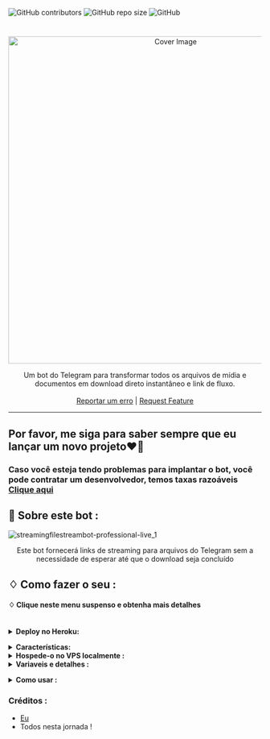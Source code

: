 ![GitHub contributors](https://img.shields.io/github/contributors/adarsh-goel/filestreambot-pro?style=flat&color=green)
![GitHub repo size](https://img.shields.io/github/repo-size/adarsh-goel/filestreambot-pro?color=green)
![GitHub](https://img.shields.io/github/license/adarsh-goel/filestreambot-pro?color=green)


<h1 align="center"></h1>
<p align="center"> 
  <img src="https://socialify.git.ci/adarsh-goel/filestreambot-pro/image?description=1&descriptionEditable=A%20very%20fast%20file%20streaming%20bot%20used%20for%20streaming%20and%20downloading%20movies&font=Source%20Code%20Pro&forks=1&issues=1&language=1&logo=https%3A%2F%2Fuser-images.githubusercontent.com%2F88939380%2F137127129-a86fc939-2931-4c66-b6f6-b57711a9eab7.png&owner=1&pattern=Circuit%20Board&pulls=1&stargazers=1&theme=Dark" alt="Cover Image" width="650">
  </a>
  
 <p align="center">
    Um bot do Telegram para transformar todos os arquivos de mídia e documentos em download direto instantâneo e link de fluxo.
    <br />
   </strong></a>
    <br />
    <a href="https://github.com/adarsh-goel/pro/issues">Reportar um erro</a>
    |
    <a href="https://github.com/adarsh-goel/filestreambot-pro/issues">Request Feature</a>
  </p>


<hr>

## Por favor, me siga para saber sempre que eu lançar um novo projeto❤️‍🔥
### Caso você esteja tendo problemas para implantar o bot, você pode contratar um desenvolvedor, temos taxas razoáveis [Clique aqui](https://t.me/+KvjFjOWicuZmOTQx)

## 🍁 Sobre este bot :

![streamingfilestreambot-professional-live_1](https://user-images.githubusercontent.com/88939380/137127129-a86fc939-2931-4c66-b6f6-b57711a9eab7.png)

</p>
<p align='center'>
    Este bot fornecerá links de streaming para arquivos do Telegram sem a necessidade de esperar até que o download seja concluído
</p>


## ♢ Como fazer o seu :


#### ♢ Clique neste menu suspenso e obtenha mais detalhes
<br>
<details>
  <summary><b>Deploy no Heroku:</b></summary>


1. Clone este repositório
2. Clique no botão para implantar e siga os passos

<h4> Então siga os passos acima 👆 e, em seguida, implantar outro bot sábio não funcionará</h4>

Pressione o botão abaixo para implantar rapidamente no Heroku/Raiwlay
Você pode hospedar localmente ou implantar em [Heroku](https://heroku.com)
### 💜 Heroku

[![Deploy](https://www.herokucdn.com/deploy/button.svg)](https://heroku.com/deploy/)

<br>


então vá para o <a href="#mandatory-vars">guia de variáveis</a> para mais informações sobre como configurar variáveis ambientais. </details>

<details>
  <summary><b>Características:</b></summary>
  
<p>

🚀Características<p>
💥Super rápido⚡️ baixar e transmitir links.<br>
💥Nenhum anúncio nos links gerados.<br>
💥Interface super-rápida.<br>
💥Junto com os links, você também obtém informações do arquivo como nome, tamanho, etc..<br>
💥Suporte a um canal de atualizações.<br>
💥Suporte de banco de dados Mongodb para transmissão.<br>
💥Proteção com senha.<br>
💥Interface amigável.<br>
💥Verificação de ping.<br>
💥Verificação de DC do usuário.<br>
💥CPU em tempo real, RAM, uso da Internet. <br>
💥Suporte de domínio personalizado. <br>
💥Todo o código indesejado removido. <br>
💥Muito mais cansado de escrever check-out implantando-o. 
</details>
<details>
  <summary><b>Hospede-o no VPS localmente :</b></summary>


```py
git clone https://github.com/adarsh-goel/filestreambot-pro
cd filestreambot-pro
virtualenv -p /usr/bin/python3 venv
. ./venv/bin/activate
pip install -r requirements.txt
python3 -m Adarsh
```

e para parar todo o bot,
 do <kbd>CTRL</kbd>+<kbd>C</kbd>

Configurando coisas

Se você estiver no Heroku, basta adicioná-los nas Variáveis Ambientais
ou se você estiver hospedando localmente, crie um arquivo chamado `config.env` no diretório raiz (root) e adicione todas as variáveis lá.
Um exemplo de `config.env` Arquivo:

```py
API_ID=12345
API_HASH=esx576f8738x883f3sfzx83
BOT_TOKEN=55838383:yourtbottokenhere
BIN_CHANNEL=-100
PORT=8080
FQDN=your_server_ip
OWNER_ID=your_user_id
DATABASE_URL=mongodb_uri
```
  </details>

<details>
  <summary><b>Variaveis e detalhes :</b></summary>
  
 Variaveis Obrigatótias

`API_ID` : Vamos para [my.telegram.org](https://my.telegram.org) para obter isso.

`API_HASH` : Vamos para [my.telegram.org](https://my.telegram.org) para obter isso.
  
`MY_PASS` : SENHA do bot

`BOT_TOKEN` : Obtenha o token do bot em [@BotFather](https://telegram.dog/BotFather)

`BIN_CHANNEL` : Crie um novo canal (privado/público), adicione [@missrose_bot](https://telegram.dog/MissRose_bot) como administrador do canal e digite /id. Agora copie e cole o ID neste campo.
  
`OWNER_USERNAME` : Vc deveria saber afinal é seu nome de usuário não lembra?  é só ir nas configurações!

`OWNER_ID` : Seu ID de usuário do Telegram

`DATABASE_URL` : URI do MongoDB para salvar IDs de usuário quando eles iniciam o bot pela primeira vez.  Usaremos isso para transmitir para eles. Vou tentar adicionar mais recursos relacionados ao banco de dados.  Se você precisar de ajuda para obter o URI, clique no logotipo abaixo!

[![mongo](https://telegra.ph/file/fd68906852c71fdd68bef.jpg)](https://www.youtube.com/watch?v=HhHzCfrqsoE)

 Variaveis Opcionais

`UPDATES_CHANNEL` : Coloque um nome de usuário de canal público, para que todos os usuários tenham que ingressar nesse canal para usar o bot.  Deve adicionar bot ao canal como Admin para funcionar corretamente.

`BANNED_CHANNELS` : Coloque IDs de Canais Banidos onde o bot não funcionará.  Você pode adicionar vários IDs e separar com <kbd>Space</kbd>.

`SLEEP_THRESHOLD` : Defina um limite de suspensão para exceções de espera de inundação que ocorrem globalmente nesta instância de bot de telegrama, abaixo do qual qualquer solicitação que gere uma espera de inundação será invocada automaticamente novamente após inatividade pelo período de tempo necessário.  Exceções de espera de inundação que exigem tempos de espera mais altos serão geradas.  O padrão é 60 segundos.

`WORKERS` : Número máximo de trabalhadores simultâneos para lidar com atualizações recebidas.  Padrões para `3`

`PORT` : A porta que você deseja que seu webapp seja ouvido.  Padrões para `8080`

`WEB_SERVER_BIND_ADDRESS` : Seu endereço de ligação do servidor.  Padrão para `0.0.0.0`

`NO_PORT` : Se você não quiser que sua porta seja exibida.  Você deve apontar seu `PORT` to `80` (http) or `443` (https) para que os links funcionem.  Ignore isso se você estiver no Heroku.

`FQDN` :  Um nome de domínio totalmente qualificado, se presente.  Padrões para `WEB_SERVER_BIND_ADDRESS` </details>

<details>
  <summary><b>Como usar :</b></summary>

:warning: **Antes de usar o bot, não se esqueça de adicionar o bot ao `BIN_CHANNEL` como administrador**
 
`/start` : Para verificar se o bot está vivo ou não.

Para obter um link de fluxo instantâneo, basta encaminhar qualquer mídia para o bot e boom, é rápido.
  
![image](https://user-images.githubusercontent.com/88939380/145798095-3cdad108-96b0-4391-a540-cad144d6b864.png)


### Canal de Suporte
Bot também suportado com canais.  Basta adicionar o canal do bot como administrador.  Se algum novo arquivo entrar no Canal, ele será editado com **Get Download Link** Botão. </details>

### Créditos : 

- [Eu](https://github.com/adarsh-goel)
- Todos nesta jornada !
